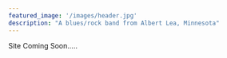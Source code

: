 ```yaml
---
featured_image: '/images/header.jpg'
description: "A blues/rock band from Albert Lea, Minnesota"
---
```

Site Coming Soon.....